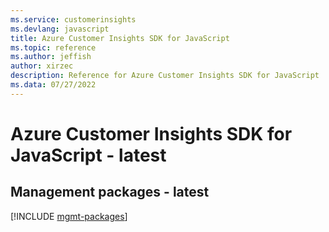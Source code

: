 ```yaml
---
ms.service: customerinsights
ms.devlang: javascript
title: Azure Customer Insights SDK for JavaScript
ms.topic: reference
ms.author: jeffish
author: xirzec
description: Reference for Azure Customer Insights SDK for JavaScript
ms.data: 07/27/2022
---
```

# Azure Customer Insights SDK for JavaScript - latest

## Management packages - latest
[!INCLUDE [mgmt-packages](customer-insights-mgmt-index.md)]